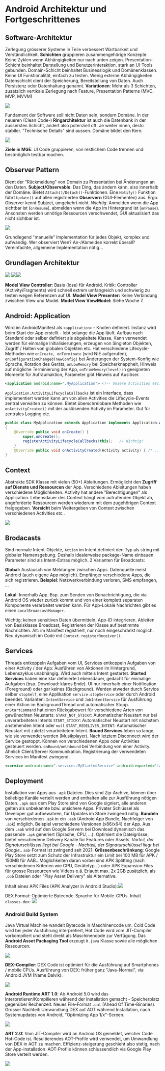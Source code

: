 # Android Architektur und Fortgeschrittenes

## Software-Architektur

Zerlegung grösserer Systeme in Teile verbessert Wartbarkeit und Verständlichkeit. **Schichten** gruppieren zusammengehörige Konzepte. Keine Zyklen wenn Abhängigkeiten nur nach unten zeigen. Presentation-Schicht beinhaltet Darstellung und Benutzerinteraktion, stark an UI-Tools gebunden. Domain-Schicht beinhaltet Businesslogik und Domänenklassen. Keine UI Funktionalität, einfach zu testen. Wenig externe Abhängigkeiten. Datenschicht dient der Speicherung, Bereitstellung von Daten. Auch Persistenz oder Datenhaltung genannt. **Variationen**: Mehr als 3 Schichten, zusätzlich vertikale Zerlegung nach Feature, Presentation Patterns (MVC, MVP, MVVM)

![](html/res/schichten.png)

Fundament der Software soll nicht Daten sein, sondern Domäne. In der neueren (Clean Code-) **Ringarchitektur** ist auch die Datenbank in der äussersten Schicht, ändert also potenziell oft. Je weiter innen, desto stabiler. "Technische Details" sind aussen. Domäne bildet den Kern.

![](html/res/clean_code.png)

**Ziele in MGE**: UI Code gruppieren, von restlichem Code trennen und bestmöglich testbar machen.

## Observer Pattern

Dient der "Rückmeldung" von Domain zu Presentation bei Änderungen an den Daten. **Subject/Observable**: Das Ding, das ändern kann, also innerhalb der Domäne. Bietet `Attach()/Detach()`-Funktionen. Eine `Notify()` Funktion führt `Update()` auf allen registrierten **Observern** (GUI-Elementen) aus. Ergo: Observer kennt Subject, umgekehrt nicht. *Wichtig*: Anmelden wenn die App sichtbar ist (`onResume`), abmelden wenn die App im Hintergrund ist (`onPause`). Ansonsten werden unnötige Ressourcen verschwendet, GUI aktualisiert das nicht sichtbar ist. 

![](html/res/android-observerpattern.png)

Grundlegend "manuelle" Implementation für jedes Objekt, komplex und aufwändig. Wer observiert Wen? An-/Abmelden korrekt überall? Vereinfachte, allgemeine Implementation nötig...

## Grundlagen Architektur

![](html/res/mvc.png) ![](html/res/mvp.png)![](html/res/mvvm.png)

**Model View Controller**: Basis (lose) für Android. Kritik: Controller (Activity/Fragments) wird schnell extrem umfangreich und schwierig zu testen wegen Referenzen auf UI. **Model View Presenter:** Keine Verbindung zwischen View und Model. **Model View ViewModel:** Siehe Woche 7.

## Android: Application

Wird im AndroidManifest als `<application>` - Knoten definiert. Instanz wird beim Start der App erstellt - lebt solange die App läuft. Aufbau nach Standard oder selber definiert als abgeleitete Klasse. Kann verwendet werden für einmalige Initialisierungen, erzeugen von Singleton Objekten, Zugriff / Halten von globalen Objekten etc. Hat verschiedene Lifecycle-Methoden wie 
`onCreate, onTerminate` (wird NIE aufgerufen), 
`onConfigurationChanged(newConfig)` bei Änderungen der System-Konfig wie Sprache, Rotation des Geräts, 
`onLowMemory` bei Speicherknappheit, Hinweis auf mögliche Terminierung der App, 
`onTrimMemory(level)` in geeigneten Momente für Aufräumaktion, Parameter gibt Hinweis auf Auslöser.

```xml
<application android:name=".MyApplication"> <!-- Unsere Activities etc..  --> </application>
```

`Application.ActivityLifecycleCallbacks` ist ein Interface, dass implementiert werden kann um von allen Activities die Lifecycle-Events zentral verwalten zu können. Bietet überschreibbare Methoden wie `onActivityCreated()` mit der auslösenden Activity im Parameter. Gut für zentrales Logging etc.

```java
public class MyApplication extends Application implements Application.ActivityLifecycleCallbacks
{
    @Override public void onCreate() { 
	    super.onCreate();
        registerActivityLifecycleCallbacks(this); 	// Wichtig!
    }
    @Override public void onActivityCreated(Activity activity) { /* ... */ }
}
```

## Context

Abstrakte SDK Klasse mit vielen (50+) Ableitungen. Ermöglicht den **Zugriff auf Dienste und Ressourcen** der App. Verschiedene Ableitungen haben verschiedene Möglichkeiten. Activity hat andere "Berechtigungen" als Application. Lebensdauer des Context hängt vom aufrufenden Objekt ab, angeforderte Ressourcen werden wiederum mit dem zugehörigen Context freigegeben. **Vorsicht** beim Weitergeben von Context zwischen verschiedenen Activities etc.. 

![](html/res/context-overview.png)

## Brodacasts

Sind normale Intent-Objekte, `Action` im Intent definiert den Typ als string mit globaler Namensgebung. Deshalb idealerweise package-Name einbauen. Parameter sind als Intent-Extras möglich. 2 Varianten für Broadcasts:

**Global:** Austausch von Meldungen zwischen Apps. Datenquelle meist Android (auch eigene App möglich). Empfänger verschiedene Apps, die sich registrieren. **Beispiel**: Netzwerkverbindung verloren, SMS empfangen, ...

**Lokal**: Innerhalb App. Bsp. zum Senden von Benachrichtigung, die via Android OS wieder zurück kommt und von einer komplett separaten Komponente verarbeitet werden kann. Für App-Lokale Nachrichten gibt es einen `LocalBroadcastManager`.

Wichtig: keinen sensitiven Daten übermitteln, App-ID integrieren. Ableiten von Basisklasse Broadcast, Registrieren der Klasse auf bestimmte Nachrichten. Alt: im Manifest registriert, nur noch eingeschränkt möglich. Neu dynamisch im Code mit `Context.registerReceiver()`.

## Services

Threads entkoppeln Aufgaben vom UI, Services entkoppeln Aufgaben von einer Activity / der App: Ausführen von Aktionen im Hintergrund, Lebenszyklus unabhängig. Wird auch mittels Intent gestartet.
**Started Services** haben eine klar definierte Lebensdauer, gedacht für einmalige Aufgaben (bsp. Download: klares Ende). UI nur innerhalb einer Notification (Foreground) oder gar keines (Background). Werden etweder durch Service selber `stopSelf`, eine Applikation `service.stopService` oder durch Android beendet. Varianten: `IntentService` und `JobIntentService` für Ausführung einer Aktion im BackgroundThread und automatischer Stopp. `onStartCommand` hat einen Rückgabewert für verschiedene Arten von gewünschten Neustarts: 
`START_NOT_STICKY`:  Automatischer Neustart nur bei unverarbeiteten Intents
`START_STICKY`: Automatischer Neustart mit nächstem anstehenden Intent oder `null`
`START_REDELIVER_INTENT`: Automatischer Neustart mit zuletzt verarbeitetem Intent.
**Bound Services** leben so lange, wie sie verwendet werden (Musikplayer). Nach letztem Disconnect wird der Service gestoppt. Können von verschiedenen Apps oder Activities gesteuert werden. `onBound/onUnbound` bei Verbindung von einer Activity. Ähnlich Client/Server Kommunikation. Registrierung der verwendeten Services im Manifest zwingend. 

```xml
<service android:name=".services.MyStartedService" android:exported="false" />
```

## Deployment

Installation von Apps aus `.apk` Dateien. Dies sind Zip-Archive, können über beliebige Kanäle verteilt werden und enthalten alle zur Ausführung nötigen Daten. `.apk` aus dem Play Store sind von Google signiert, alle anderen gelten als unbekannte bzw. unsichere Apps. Privater Schlüssel als Developer gut aufbewahren, für Updates im Store zwingend nötig. 
**Bundeln** von verschiedenen `.apk` in ein `.aab` (Android App Bundle, Nachfolger von `.apk`) möglich. Beispiel verschiedene Versionen (x86/x64) der App. Aus dem `.aab` wird auf den Google Servern bei Download dynamisch das passende `.apk` generiert (Sprache, CPU, ...). Optimiert die Dateigrösse, bietet verschiedene Delivery Kanäle für Features oder Assets. *Vorteil, der Signaturschlüssel liegt bei Google - Nachteil, der Signaturschlüssel liegt bei Google..* `aab`-Format ist zwingend seit 2021.
**Grössenbeschränkung**: Google Play Store setzt zum Schutz der Infrastruktur ein Limit bei 100 MB für APK / 150MB für AAB.. Möglichkeiten daran vorbei sind APK Splitting (nach verschiedenen Kriterien wie CPU, Gerätetyp.. ) oder APK Expansion Files für grosse Ressourcen wie Videos o.ä. Erlaubt max. 2x 2GB zusätzlich, als `.oob` Dateien oder "Play Asset Delivery" als Alternative.

Inhalt eines APK Files (APK Analyzer in Android Studio):![](html/res/android-apk-analyzed.png)

DEX Format: Optimierte Bytecode-Sprache für Mobile-CPUs. Inhalt `classes.dex`:
![](html/res/android-apk-analyzed-code.png)

### Android Build System

Java Virtual Machine wandelt Bytecode in Maschinencode um. Cold Code wird bei jeder Ausführung interpretiert, Hot Code wird vom JIT-Compiler vorkompiliert und steht direkt als Maschinencode zur Verfügung. Das **Android Asset Packaging Tool** erzeugt `R.java` Klasse sowie alle möglichen Ressourcen.

![](html/res/android-buildprozess.png)

**DEX-Compiler**: DEX Code ist optimiert für die Ausführung auf Smartphones / mobile CPUs. Ausführung von DEX: früher ganz "Java-Normal", via Android JVM (Name Dalvik).

![](html/res/android-build-v1.png)

**Android Runtime ART 1.0**: Ab Android 5.0 wird das Interpretieren/Kompilieren während der Installation gemacht - Speicherplatz gegenüber Rechenzeit. Neues File-Format `.oat` (Ahead Of Time-Binaries). Grosser Nachteil: Umwandlung DEX auf AOT während Installation, nach Systemupdates von Android, "Optimizing App 1/x"-Screen.

![](html/res/android-build-v2.png)

**ART 2.0:** Vom JIT-Compiler wird an Android OS gemeldet, welcher Code Hot-Code ist. Resultierendes AOT-Profile wird verwendet, um Umwandlung von DEX in AOT zu machen. Effizienz-steigerung geschieht also stetig, nach der App-Installation. AOT-Profile können schlussendlich via Google Play Store verteilt werden.

![](html/res/android-build-v3.png)
